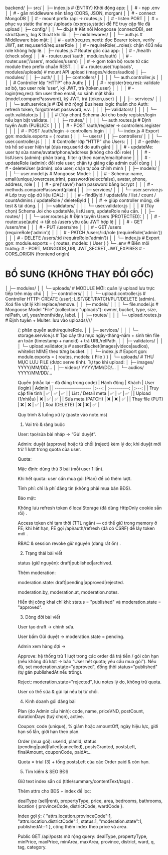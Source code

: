 backend/
├─ src/
│  ├─ index.js                  # (ENTRY) Khởi động app:
│  │                             # - nạp .env
│  │                             # - gắn middleware nền tảng (CORS, JSON, morgan)
│  │                             # - connect MongoDB
│  │                             # - mount prefix /api -> routes.js
│  │                             # - listen PORT
│  │                             # + phục vụ static thư mục /uploads (express.static) để FE truy cập file đã upload
│  ├─ config/
│  │  └─ db.js                  # Kết nối Mongoose (connectDB), set strictQuery, log & thoát khi lỗi.
│  ├─ middlewares/
│  │  └─ auth.js                # Middleware bảo mật:
│  │                             # - auth(req,res,next): đọc Bearer token, verify JWT, set req.userId/req.userRole
│  │                             # - requireRole(...roles): chặn 403 nếu role không hợp lệ.
│  ├─ routes.js                 # Router gốc của app:
│  │                             # - /health (check sống)
│  │                             # - router.use('/auth', modules/auth)
│  │                             # - router.use('/users', modules/users)
│  │                             # -> gom toàn bộ route từ các module theo prefix chuẩn REST.
│  │                             # + router.use('/uploads', modules/uploads)  # mount API upload (images/videos/audios)
│  ├─ modules/
│  │  ├─ auth/
│  │  │  ├─ controllers/
│  │  │  │  └─ auth.controller.js
│  │  │  │     # Controller lớp “HTTP” cho Auth:
│  │  │  │     # - register(req,res): validate sơ bộ, tạo user role 'user', ký JWT, trả {token,user}
│  │  │  │     # - login(req,res): tìm user theo email, so sánh mật khẩu (model.comparePassword), ký JWT, trả {token,user}
│  │  │  ├─ services/
│  │  │  │  └─ auth.service.js  # (Để mở rộng) Business logic thuần cho Auth: refresh token, forgot/reset password, v.v.
│  │  │  ├─ validators/
│  │  │  │  └─ auth.validator.js
│  │  │  │     # (Tùy chọn) Schema Joi cho body register/login nếu bạn bật validate.
│  │  │  ├─ routes/
│  │  │  │  └─ auth.routes.js   # Định tuyến Auth (PUBLIC):
│  │  │  │                      # - POST /auth/register -> controllers.register
│  │  │  │                      # - POST /auth/login    -> controllers.login
│  │  │  └─ index.js            # Export gọn: module.exports = { routes }
│  │  └─ users/
│  │     ├─ controllers/
│  │     │  └─ user.controller.js
│  │     │     # Controller lớp “HTTP” cho Users:
│  │     │     # - getMe: trả hồ sơ user hiện tại (dựa req.userId do auth gắn)
│  │     │     # - updateMe: user tự sửa name/avatar/phone/address (không cho đổi role)
│  │     │     # - listUsers (admin): phân trang, filter q theo name/email/phone
│  │     │     # - updateRole (admin): đổi role user; chặn tự giáng cấp admin cuối cùng
│  │     │     # - deleteUser (admin): xóa user; chặn tự xóa chính mình
│  │     ├─ models/
│  │     │  └─ user.model.js    # Mongoose Model:
│  │     │                      # - Schema: name, email(unique,lowercase,trim), password(select:false), avatar, phone, address, role
│  │     │                      # - pre('save') hash password bằng bcrypt
│  │     │                      # - methods.comparePassword(plain)
│  │     ├─ services/
│  │     │  └─ user.service.js  # Lớp truy cập dữ liệu (DAL):
│  │     │                      # - findById / updateMe / list / count / countAdmins / updateRole / deleteById
│  │     │                      # -> giúp controller mỏng, dễ test & tái dùng.
│  │     ├─ validators/
│  │     │  └─ user.validator.js
│  │     │     # (Tùy chọn) Schema Joi cho updateMe, listUsers, updateRole nếu cần.
│  │     ├─ routes/
│  │     │  └─ user.routes.js   # Định tuyến Users (PROTECTED):
│  │     │                      # - router.use(auth) -> tất cả /users yêu cầu JWT hợp lệ
│  │     │                      # - GET  /users/me
│  │     │                      # - PUT  /users/me
│  │     │                      # - GET  /users           (requireRole('admin'))
│  │     │                      # - PATCH /users/:id/role (requireRole('admin'))
│  │     │                      # - DELETE /users/:id     (requireRole('admin'))
│  │     └─ index.js            # Export gọn: module.exports = { routes, models: { User } }
└─ .env                         # Biến môi trường:
                                # - PORT, MONGODB_URI, JWT_SECRET, JWT_EXPIRES
                                # - CORS_ORIGIN (frontend origin)

# BỔ SUNG (KHÔNG THAY ĐỔI GỐC)
│  ├─ modules/
│  │  └─ uploads/               # MODULE MỚI: quản lý upload lưu trực tiếp trên máy chủ
│  │     ├─ controllers/
│  │     │  └─ upload.controller.js  # Controller HTTP: CREATE (user); LIST/GET/PATCH/PUT/DELETE (admin). Xoá file vật lý khi replace/remove.
│  │     ├─ models/
│  │     │  └─ file.model.js         # Mongoose Model "File" (collection: "uploads"): owner, bucket, type, size, relPath, url, year/month/day, label.
│  │     ├─ routes/
│  │     │  └─ upload.routes.js      # Định tuyến + Multer: lưu vào uploads/<bucket>/<YYYY>/<MM>/<DD>/; phân quyền auth/requireRole.
│  │     ├─ services/
│  │     │  └─ storage.service.js    # Tạo cây thư mục ngày-tháng-năm + sinh tên file an toàn (timestamp + nanoid) + trả URL/relPath.
│  │     ├─ validators/
│  │     │  └─ upload.validator.js   # assertBucket(images|videos|audios), whitelist MIME theo từng bucket.
│  │     └─ index.js                 # Export gọn: module.exports = { routes, models: { File } }
│  └─ uploads/                       # THƯ MỤC LƯU FILE (được serve tĩnh). Tự tạo khi upload:
│        ├─ images/ YYYY/MM/DD/...
│        ├─ videos/ YYYY/MM/DD/...
│        └─ audios/ YYYY/MM/DD/...


Quyền (nhắc lại – đã đúng trong code)
| Hành động          | Khách | User (login) | Admin |
| ------------------ | :---: | :----------: | :---: |
| Truy cập file tĩnh |   ✅   |       ✅      |   ✅   |
| List / Detail meta |   ✅   |       ✅      |   ✅   |
| Upload (1/nhiều)   |   ❌   |       ✅      |   ✅   |
| Sửa meta (PATCH)   |   ❌   |       ❌      |   ✅   |
| Thay file (PUT)    |   ❌   |       ❌      |   ✅   |
| Xoá (DELETE)       |   ❌   |       ❌      |   ✅   |




Quy trình & luồng xử lý (paste vào note.ms)
1) Vai trò & ràng buộc

User: tạo/sửa bài nháp → “Gửi duyệt”.

Admin: duyệt (approve) hoặc từ chối (reject) kèm lý do; khi duyệt mới trừ 1 lượt trong quota của user.

Quota:

Mặc định: dùng thử 3 bài (mỗi user 1 lần).

Khi hết quota: user cần mua gói (Plan) để có thêm lượt.

Tính phí: chỉ là phí đăng tin (không phải mua bán BĐS).

Bảo mật:

Không lưu refresh token ở localStorage (đã dùng HttpOnly cookie sẵn rồi) .

Access token chỉ tạm thời (TTL ngắn) — có thể giữ trong memory ở FE; khi hết hạn, FE gọi /api/auth/refresh (đã có CSRF) để lấy token mới .

RBAC & session revoke giữ nguyên (đang rất ổn) .

2) Trạng thái bài viết

status (giữ nguyên): draft|published|archived.

Thêm moderation:

moderation.state: draft|pending|approved|rejected.

moderation.by, moderation.at, moderation.notes.

Hiển thị công khai chỉ khi:
status = "published" và moderation.state = "approved".

3) Dòng đời bài viết

User tạo draft → chỉnh sửa.

User bấm Gửi duyệt → moderation.state = pending.

Admin xem hàng đợi →

Approve: hệ thống trừ 1 lượt trong các order đã trả tiền / gói còn hạn (nếu không đủ lượt → báo “User hết quota; yêu cầu mua gói”). Nếu đủ, set moderation.state="approved", đồng thời status="published" (tự gán publishedAt nếu trống).

Reject: moderation.state="rejected", lưu notes lý do, không trừ quota.

User có thể sửa & gửi lại nếu bị từ chối.

4) Kinh doanh gói đăng bài

Plan (do Admin cấu hình): code, name, priceVND, postCount, durationDays (tuỳ chọn), active.

Coupon: code (unique), % giảm hoặc amountOff, ngày hiệu lực, giới hạn số lần, giới hạn theo plan.

Order (mua gói): userId, planId, status (pending|paid|failed|cancelled), postsGranted, postsLeft, finalAmount, couponCode, paidAt…

Quota = trial (3) + tổng postsLeft của các Order paid & còn hạn.

5) Tìm kiếm & SEO BĐS

Giữ text index sẵn có (title/summary/contentText/tags) .

Thêm attrs cho BĐS + index để lọc:

dealType (sell|rent), propertyType, price, area, bedrooms, bathrooms, location { provinceCode, districtCode, wardCode }.

Index gợi ý: { "attrs.location.provinceCode":1, "attrs.location.districtCode":1, status:1, "moderation.state":1, publishedAt:-1 }, cộng thêm index theo price và area.

Public GET /api/posts mở rộng query: dealType, propertyType, minPrice, maxPrice, minArea, maxArea, province, district, ward, q, tag, category.
